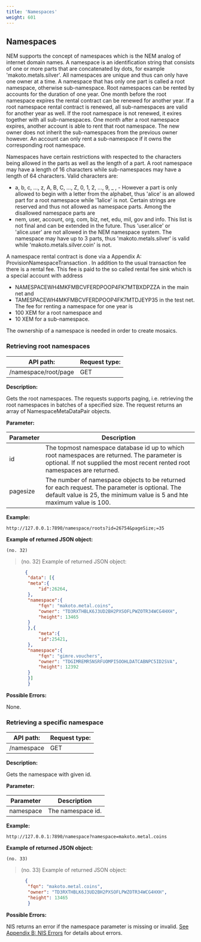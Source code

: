 ```yaml
---
title: 'Namespaces'
weight: 601
---
```


 
## Namespaces 
NEM supports the concept of namespaces which is the NEM analog of internet domain names. A namespace is an identification string that consists of one or more parts that are concatenated by dots, for example 'makoto.metals.silver'. All namespaces are unique and thus can only have one owner at a time. A namespace that has only one part is called a root namespace, otherwise sub-namespace. Root namespaces can be rented by accounts for the duration of one year. One month before the root namespace expires the rental contract can be renewed for another year. If a root namespace rental contract is renewed, all sub-namespaces are valid for another year as well. If the root namespace is not renewed, it exires together with all sub-namespaces. One month after a root namespace expires, another account is able to rent that root namespace. The new owner does not inherit the sub-namespaces from the previous owner however. An account can only rent a sub-namespace if it owns the corresponding root namespace. 

 
 Namespaces have certain restrictions with respected to the characters being allowed in the parts as well as the length of a part. A root namespace may have a length of 16 characters while sub-namespaces may have a length of 64 characters. Valid characters are:
* a, b, c, ..., z, A, B, C, ..., Z, 0, 1, 2, ..., 9, _ , - However a part is only allowed to begin with a letter from the alphabet, thus 'alice' is an allowed part for a root namespace while '1alice' is not. Certain strings are reserved and thus not allowed as namespace parts. Among the disallowed namespace parts are
* nem, user, account, org, com, biz, net, edu, mil, gov and info. This list is not final and can be extended in the future. Thus 'user.alice' or 'alice.user' are not allowed in the NEM namespace system. The namespace may have up to 3 parts, thus 'makoto.metals.silver' is valid while 'makoto.metals.silver.coin' is not. 

 
 A namespace rental contract is done via a Appendix A: ProvisionNamespaceTransaction . In addition to the usual transaction fee there is a rental fee. This fee is paid to the so called rental fee sink which is a special account with address
* NAMESPACEWH4MKFMBCVFERDPOOP4FK7MTBXDPZZA in the main net and
* TAMESPACEWH4MKFMBCVFERDPOOP4FK7MTDJEYP35 in the test net. The fee for renting a namespace for one year is
* 100 XEM for a root namespace and
* 10 XEM for a sub-namespace. 

 
 The ownership of a namespace is needed in order to create mosaics. 

 
### Retrieving root namespaces 
| API path: | Request type:  |
|------|------|
| /namespace/root/page | GET|

 
**Description:**
 
Gets the root namespaces. The requests supports paging, i.e. retrieving the root namespaces in batches of a specified size. The request returns an array of NamespaceMetaDataPair objects.

 
**Parameter:**
 

| Parameter | Description |
|------|------|
|  id   |  The topmost namespace database id up to which root namespaces are returned. The parameter is optional. If not supplied the most recent rented root namespaces are returned.   |
|  pagesize   |  The number of namespace objects to be returned for each request. The parameter is optional. The default value is 25, the minimum value is 5 and hte maximum value is 100.   |

 
**Example:**
 
`http://127.0.0.1:7890/namespace/roots?id=26754&pageSize;=35`
 
**Example of returned JSON object:**

`(no. 32) `

>    (no. 32) Example of returned JSON object:

 
```json
       {
        "data": [{
        "meta":{
            "id":26264,
        },
        "namespace":{
            "fqn": "makoto.metal.coins",
            "owner": "TD3RXTHBLK6J3UD2BH2PXSOFLPWZOTR34WCG4HXH",
            "height": 13465
        }
        },{
            "meta":{
            "id":25421,
        },
        "namespace":{
            "fqn": "gimre.vouchers",
            "owner": "TDGIMREMR5NSRFUOMPI5OOHLDATCABNPC5ID2SVA",
            "height": 12392
        }
        }]
        }
``` 
**Possible Errors:**
 
None.

 
### Retrieving a specific namespace 
| API path: | Request type:  |
|------|------|
| /namespace | GET|

 
**Description:**
 
Gets the namespace with given id.

 
**Parameter:**
 

| Parameter | Description |
|------|------|
|  namespace   |  The namespace id.   |

 
**Example:**
 
`http://127.0.0.1:7890/namespace?namespace=makoto.metal.coins`
 
**Example of returned JSON object:**

`(no. 33) `

>    (no. 33) Example of returned JSON object:

 
```json
       {
        "fqn": "makoto.metal.coins",
        "owner": "TD3RXTHBLK6J3UD2BH2PXSOFLPWZOTR34WCG4HXH",
        "height": 13465
        }
``` 
**Possible Errors:**
 
NIS returns an error if the namespace parameter is missing or invalid. [See Appendix B: NIS Errors](#appendix-b-nis-errors) for details about errors. 

 
